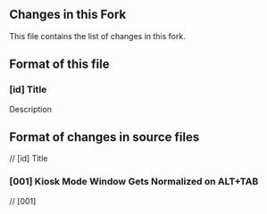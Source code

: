 ## Changes in this Fork
This file contains the list of changes in this fork.

## Format of this file

### [id] Title
Description

## Format of changes in source files

// [id] Title

### [001] Kiosk Mode Window Gets Normalized on ALT+TAB

// [001]
